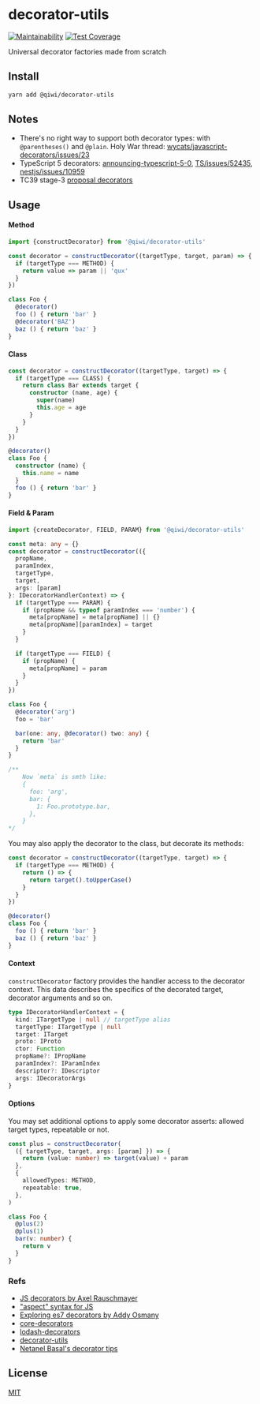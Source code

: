 # decorator-utils

[![Maintainability](https://api.codeclimate.com/v1/badges/4c341fd87383813f8e18/maintainability)](https://codeclimate.com/github/qiwi/decorator-utils/maintainability)
[![Test Coverage](https://api.codeclimate.com/v1/badges/4c341fd87383813f8e18/test_coverage)](https://codeclimate.com/github/qiwi/decorator-utils/test_coverage)

Universal decorator factories made from scratch

## Install
```bash
yarn add @qiwi/decorator-utils
```

## Notes
* There's no right way to support both decorator types: with `@parentheses()` and `@plain`.
Holy War thread: [wycats/javascript-decorators/issues/23](https://github.com/wycats/javascript-decorators/issues/23)
* TypeScript 5 decorators: [announcing-typescript-5-0](https://devblogs.microsoft.com/typescript/announcing-typescript-5-0-beta/#decorators), [TS/issues/52435](https://github.com/microsoft/TypeScript/issues/52435), [nestjs/issues/10959](https://github.com/nestjs/nest/issues/10959)
* TC39 stage-3 [proposal decorators](https://github.com/tc39/proposal-decorators)

## Usage
#### Method
```typescript
import {constructDecorator} from '@qiwi/decorator-utils'

const decorator = constructDecorator((targetType, target, param) => {
  if (targetType === METHOD) {
    return value => param || 'qux'
  }
})

class Foo {
  @decorator()
  foo () { return 'bar' }
  @decorator('BAZ')
  baz () { return 'baz' }
}
```

#### Class
```typescript
const decorator = constructDecorator((targetType, target) => {
  if (targetType === CLASS) {
    return class Bar extends target {
      constructor (name, age) {
        super(name)
        this.age = age
      }
    }
  }
})

@decorator()
class Foo {
  constructor (name) {
    this.name = name
  }
  foo () { return 'bar' }
}
```

#### Field & Param
```typescript
import {createDecorator, FIELD, PARAM} from '@qiwi/decorator-utils'

const meta: any = {}
const decorator = constructDecorator(({
  propName,
  paramIndex,
  targetType,
  target,
  args: [param]
}: IDecoratorHandlerContext) => {
  if (targetType === PARAM) {
    if (propName && typeof paramIndex === 'number') {
      meta[propName] = meta[propName] || {}
      meta[propName][paramIndex] = target
    }
  }

  if (targetType === FIELD) {
    if (propName) {
      meta[propName] = param
    }
  }
})

class Foo {
  @decorator('arg')
  foo = 'bar'

  bar(one: any, @decorator() two: any) {
    return 'bar'
  }
}

/**
    Now `meta` is smth like:
    {
      foo: 'arg',
      bar: {
        1: Foo.prototype.bar,
      },
    }
*/
```

You may also apply the decorator to the class, but decorate its methods:

```typescript
const decorator = constructDecorator((targetType, target) => {
  if (targetType === METHOD) {
    return () => {
      return target().toUpperCase()
    }
  }
})

@decorator()
class Foo {
  foo () { return 'bar' }
  baz () { return 'baz' }
}
```

#### Context
`constructDecorator` factory provides the handler access to the decorator context.
This data describes the specifics of the decorated target, decorator arguments and so on.
```typescript
type IDecoratorHandlerContext = {
  kind: ITargetType | null // targetType alias
  targetType: ITargetType | null
  target: ITarget
  proto: IProto
  ctor: Function
  propName?: IPropName
  paramIndex?: IParamIndex
  descriptor?: IDescriptor
  args: IDecoratorArgs
}
```

#### Options
You may set additional options to apply some decorator asserts: allowed target types, repeatable or not.

```ts
const plus = constructDecorator(
  ({ targetType, target, args: [param] }) => {
    return (value: number) => target(value) + param
  },
  {
    allowedTypes: METHOD,
    repeatable: true,
  },
)

class Foo {
  @plus(2)
  @plus(1)
  bar(v: number) {
    return v
  }
}
```

### Refs
* [JS decorators by Axel Rauschmayer](https://2ality.com/2022/10/javascript-decorators.html)
* ["aspect" syntax for JS](https://github.com/tc39/proposal-decorators)
* [Exploring es7 decorators by Addy Osmany](https://medium.com/google-developers/exploring-es7-decorators-76ecb65fb841)
* [core-decorators](https://www.npmjs.com/package/core-decorators)
* [lodash-decorators](https://www.npmjs.com/package/lodash-decorators)
* [decorator-utils](https://www.npmjs.com/package/decorator-utils)
* [Netanel Basal's decorator tips](https://netbasal.com/create-and-test-decorators-in-javascript-85e8d5cf879c)

## License
[MIT](./LICENSE)
